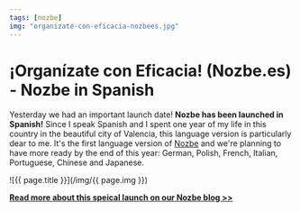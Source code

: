 ```yaml
---
tags: [nozbe]
img: "organizate-con-eficacia-nozbees.jpg"
---
```


# ¡Organízate con Eficacia! (Nozbe.es) - Nozbe in Spanish

Yesterday we had an important launch date! **Nozbe has been launched in Spanish!** Since I speak Spanish and I spent one year of my life in this country in the beautiful city of Valencia, this language version is particularly dear to me. It's the first language version of [Nozbe][n] and we're planning to have more ready by the end of this year: German, Polish, French, Italian, Portuguese, Chinese and Japanese.

<!--More-->

![{{ page.title }}](/img/{{ page.img }})


[**Read more about this speical launch on our Nozbe blog >>**](http://www.nozbe.com/gtd/blog/post-0777a3/-launch-_nozbees-in_spanish-español:_¡organízate_con_eficacia)


[n]: https://michael.gratis/nozbe